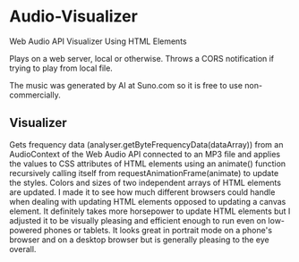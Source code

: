 # Audio-Visualizer
Web Audio API Visualizer Using HTML Elements

Plays on a web server, local or otherwise. Throws a CORS notification if trying to play from local file.

The music was generated by AI at Suno.com so it is free to use non-commercially.

## Visualizer

Gets frequency data (analyser.getByteFrequencyData(dataArray)) from an AudioContext of the Web Audio API connected to an MP3 file and applies the values to CSS attributes of HTML elements using an animate() function recursively calling itself from requestAnimationFrame(animate) to update the styles. Colors and sizes of two independent arrays of HTML elements are updated. I made it to see how much different browsers could handle when dealing with updating HTML elements opposed to updating a canvas element. It definitely takes more horsepower to update HTML elements but I adjusted it to be visually pleasing and efficient enough to run even on low-powered phones or tablets. It looks great in portrait mode on a phone's browser and on a desktop browser but is generally pleasing to the eye overall.
